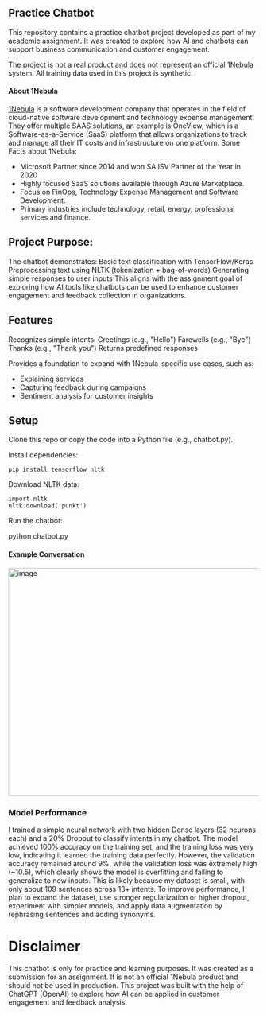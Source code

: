 ## Practice Chatbot

This repository contains a practice chatbot project developed as part of my academic assignment.
It was created to explore how AI and chatbots can support business communication and customer engagement.

The project is not a real product and does not represent an official 1Nebula system. All training data used in this project is synthetic.

#### About 1Nebula
[1Nebula](https://www.1nebula.com/) is a software development company that operates in the field of cloud-native software development and technology expense management. 
They offer multiple SAAS solutions, an example is OneView, which is a Software-as-a-Service (SaaS) platform that allows organizations to track and manage all their IT costs and infrastructure on one platform.
Some Facts about 1Nebula:
- Microsoft Partner since 2014 and won SA ISV Partner of the Year in 2020
- Highly focused SaaS solutions available through Azure Marketplace.
- Focus on FinOps, Technology Expense Management and Software Development.
- Primary industries include technology, retail, energy, professional services and finance.

## Project Purpose:
The chatbot demonstrates:
Basic text classification with TensorFlow/Keras
Preprocessing text using NLTK (tokenization + bag-of-words)
Generating simple responses to user inputs
This aligns with the assignment goal of exploring how AI tools like chatbots can be used to enhance customer engagement and feedback collection in organizations.

## Features

Recognizes simple intents:
Greetings (e.g., "Hello")
Farewells (e.g., "Bye")
Thanks (e.g., "Thank you")
Returns predefined responses

Provides a foundation to expand with 1Nebula-specific use cases, such as:
- Explaining services
- Capturing feedback during campaigns
- Sentiment analysis for customer insights

## Setup
Clone this repo or copy the code into a Python file (e.g., chatbot.py).

Install dependencies:

`pip install tensorflow nltk`

Download NLTK data:

```
import nltk
nltk.download('punkt')
```


Run the chatbot:

python chatbot.py

#### Example Conversation
<img width="1083" height="459" alt="image" src="https://github.com/user-attachments/assets/5091debc-b775-4520-870a-0bc1ed725151" />


### Model Performance
I trained a simple neural network with two hidden Dense layers (32 neurons each) and a 20% Dropout to classify intents in my chatbot. The model achieved 100% accuracy on the training set, and the training loss was very low, indicating it learned the training data perfectly. However, the validation accuracy remained around 9%, while the validation loss was extremely high (~10.5), which clearly shows the model is overfitting and failing to generalize to new inputs. This is likely because my dataset is small, with only about 109 sentences across 13+ intents. To improve performance, I plan to expand the dataset, use stronger regularization or higher dropout, experiment with simpler models, and apply data augmentation by rephrasing sentences and adding synonyms.

# Disclaimer
This chatbot is only for practice and learning purposes.
It was created as a submission for an assignment.
It is not an official 1Nebula product and should not be used in production.
This project was built with the help of ChatGPT (OpenAI) to explore how AI can be applied in customer engagement and feedback analysis.
